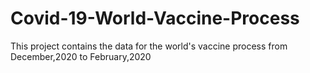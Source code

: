 # Covid-19-World-Vaccine-Process
This project contains the data for the world's vaccine process from December,2020 to February,2020   
